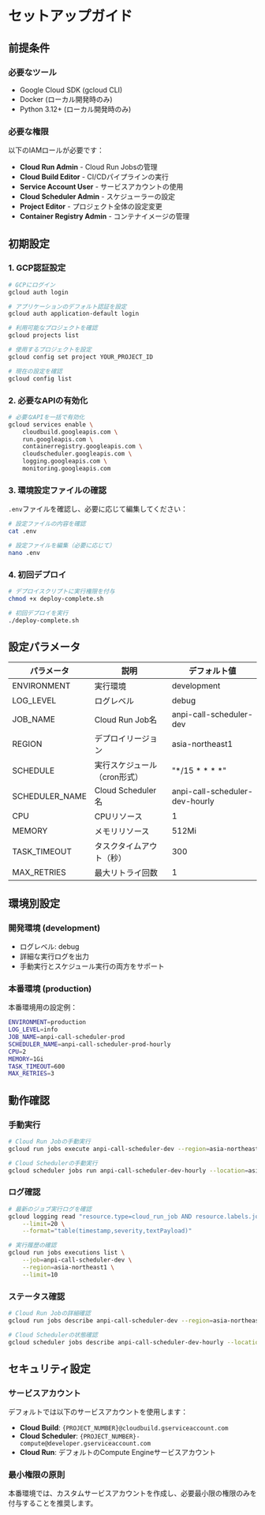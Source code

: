 # セットアップガイド

## 前提条件

### 必要なツール

- Google Cloud SDK (gcloud CLI)
- Docker (ローカル開発時のみ)
- Python 3.12+ (ローカル開発時のみ)

### 必要な権限

以下のIAMロールが必要です：

- **Cloud Run Admin** - Cloud Run Jobsの管理
- **Cloud Build Editor** - CI/CDパイプラインの実行
- **Service Account User** - サービスアカウントの使用
- **Cloud Scheduler Admin** - スケジューラーの設定
- **Project Editor** - プロジェクト全体の設定変更
- **Container Registry Admin** - コンテナイメージの管理

## 初期設定

### 1. GCP認証設定

```bash
# GCPにログイン
gcloud auth login

# アプリケーションのデフォルト認証を設定
gcloud auth application-default login

# 利用可能なプロジェクトを確認
gcloud projects list

# 使用するプロジェクトを設定
gcloud config set project YOUR_PROJECT_ID

# 現在の設定を確認
gcloud config list
```

### 2. 必要なAPIの有効化

```bash
# 必要なAPIを一括で有効化
gcloud services enable \
    cloudbuild.googleapis.com \
    run.googleapis.com \
    containerregistry.googleapis.com \
    cloudscheduler.googleapis.com \
    logging.googleapis.com \
    monitoring.googleapis.com
```

### 3. 環境設定ファイルの確認

`.env`ファイルを確認し、必要に応じて編集してください：

```bash
# 設定ファイルの内容を確認
cat .env

# 設定ファイルを編集（必要に応じて）
nano .env
```

### 4. 初回デプロイ

```bash
# デプロイスクリプトに実行権限を付与
chmod +x deploy-complete.sh

# 初回デプロイを実行
./deploy-complete.sh
```

## 設定パラメータ

| パラメータ | 説明 | デフォルト値 |
|-----------|------|-------------|
| ENVIRONMENT | 実行環境 | development |
| LOG_LEVEL | ログレベル | debug |
| JOB_NAME | Cloud Run Job名 | anpi-call-scheduler-dev |
| REGION | デプロイリージョン | asia-northeast1 |
| SCHEDULE | 実行スケジュール（cron形式） | "*/15 * * * *" |
| SCHEDULER_NAME | Cloud Scheduler名 | anpi-call-scheduler-dev-hourly |
| CPU | CPUリソース | 1 |
| MEMORY | メモリリソース | 512Mi |
| TASK_TIMEOUT | タスクタイムアウト（秒） | 300 |
| MAX_RETRIES | 最大リトライ回数 | 1 |

## 環境別設定

### 開発環境 (development)

- ログレベル: debug
- 詳細な実行ログを出力
- 手動実行とスケジュール実行の両方をサポート

### 本番環境 (production)

本番環境用の設定例：

```bash
ENVIRONMENT=production
LOG_LEVEL=info
JOB_NAME=anpi-call-scheduler-prod
SCHEDULER_NAME=anpi-call-scheduler-prod-hourly
CPU=2
MEMORY=1Gi
TASK_TIMEOUT=600
MAX_RETRIES=3
```

## 動作確認

### 手動実行

```bash
# Cloud Run Jobの手動実行
gcloud run jobs execute anpi-call-scheduler-dev --region=asia-northeast1

# Cloud Schedulerの手動実行
gcloud scheduler jobs run anpi-call-scheduler-dev-hourly --location=asia-northeast1
```

### ログ確認

```bash
# 最新のジョブ実行ログを確認
gcloud logging read "resource.type=cloud_run_job AND resource.labels.job_name=anpi-call-scheduler-dev" \
    --limit=20 \
    --format="table(timestamp,severity,textPayload)"

# 実行履歴の確認
gcloud run jobs executions list \
    --job=anpi-call-scheduler-dev \
    --region=asia-northeast1 \
    --limit=10
```

### ステータス確認

```bash
# Cloud Run Jobの詳細確認
gcloud run jobs describe anpi-call-scheduler-dev --region=asia-northeast1

# Cloud Schedulerの状態確認
gcloud scheduler jobs describe anpi-call-scheduler-dev-hourly --location=asia-northeast1
```

## セキュリティ設定

### サービスアカウント

デフォルトでは以下のサービスアカウントを使用します：

- **Cloud Build**: `{PROJECT_NUMBER}@cloudbuild.gserviceaccount.com`
- **Cloud Scheduler**: `{PROJECT_NUMBER}-compute@developer.gserviceaccount.com`
- **Cloud Run**: デフォルトのCompute Engineサービスアカウント

### 最小権限の原則

本番環境では、カスタムサービスアカウントを作成し、必要最小限の権限のみを付与することを推奨します。
